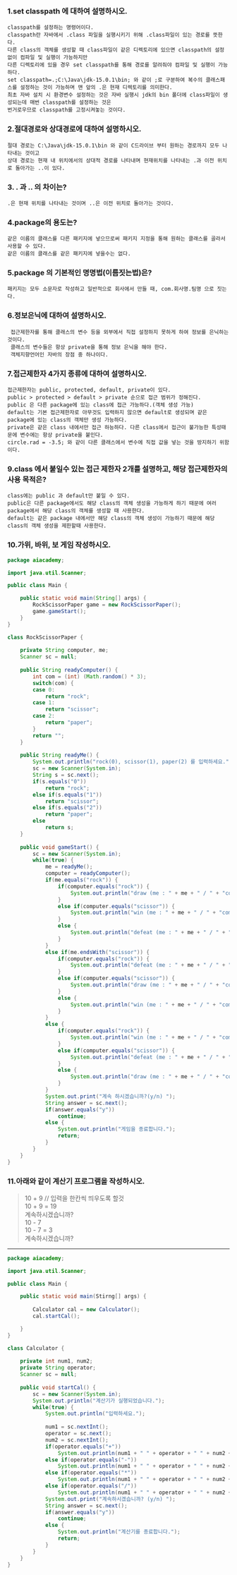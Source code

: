﻿### 1.set classpath 에 대하여 설명하시오.

	classpath를 설정하는 명령어이다.
	classpath란 자바에서 .class 파일을 실행시키기 위해 .class파일이 있는 경로를 뜻한다.
	다른 class의 객체를 생성할 때 class파일이 같은 디렉토리에 있으면 classpath의 설정 없이 컴파일 및 실행이 가능하지만  
	다른 디렉토리에 있을 경우 set classpath를 통해 경로를 알려줘야 컴파일 및 실행이 가능하다.
	set classpath=.;C:\Java\jdk-15.0.1\bin; 와 같이 ;로 구분하여 복수의 클래스패스를 설정하는 것이 가능하며 맨 앞의 .은 현재 디렉토리를 의미한다.
	최초 자바 설치 시 환경변수 설정하는 것은 자바 실행시 jdk의 bin 폴더에 class파일이 생성되는데 매번 classpath를 설정하는 것은
	번거로우므로 classpath를 고정시켜놓는 것이다.

### 2.절대경로와 상대경로에 대하여 설명하시오.

	절대 경로는 C:\Java\jdk-15.0.1\bin 와 같이 C드라이브 부터 원하는 경로까지 모두 나타내는 것이고
	상대 경로는 현재 내 위치에서의 상대적 경로를 나타내며 현재위치를 나타내는 .과 이전 위치로 돌아가는 ..이 있다.

### 3. . 과 .. 의 차이는?

	.은 현재 위치를 나타내는 것이며 ..은 이전 위치로 돌아가는 것이다.

### 4.package의 용도는?

	같은 이름의 클래스를 다른 패키지에 넣으므로써 패키지 지정을 통해 원하는 클래스를 골라서 사용할 수 있다.
	같은 이름의 클래스를 같은 패키지에 넣을수는 없다.

### 5.package 의 기본적인 명명법(이름짓는법)은?

	패키지는 모두 소문자로 작성하고 일반적으로 회사에서 만들 때, com.회사명.팀명 으로 짓는다.

### 6.정보은닉에 대하여 설명하시오.

	 접근제한자를 통해 클래스의 변수 등을 외부에서 직접 설정하지 못하게 하여 정보를 은닉하는 것이다.
	 클래스의 변수들은 항상 private을 통해 정보 은닉을 해야 한다.
	 객체지향언어인 자바의 장점 중 하나이다.

### 7.접근제한자 4가지 종류에 대하여 설명하시오.

	접근제한자는 public, protected, default, private이 있다.
	public > protected > default > private 순으로 접근 범위가 정해진다.
	public 은 다른 package에 있는 class에 접근 가능하다.(객체 생성 가능)
	default는 기본 접근제한자로 아무것도 입력하지 않으면 default로 생성되며 같은 package에 있는 class의 객체만 생성 가능하다.
	private은 같은 class 내에서만 접근 하능하다. 다른 class에서 접근이 불가능한 특성때문에 변수에는 항상 private을 붙인다.
	circle.rad = -3.5; 와 같이 다른 클래스에서 변수에 직접 값을 넣는 것을 방지하기 위함이다.


### 9.class 에서 붙일수 있는 접근 제한자 2개를 설명하고, 해당 접근제한자의 사용 목적은?

	class에는 public 과 default만 붙일 수 있다.
	public은 다른 package에서도 해당 class의 객체 생성을 가능하게 하기 때문에 여러 package에서 해당 class의 객체를 생성할 때 사용한다.
	default는 같은 package 내에서만 해당 class의 객체 생성이 가능하기 때문에 해당 class의 객체 생성을 제한할때 사용한다.

### 10.가위, 바위, 보 게임 작성하시오.

```java
package aiacademy;

import java.util.Scanner;

public class Main {

	public static void main(String[] args) {
		RockScissorPaper game = new RockScissorPaper();
		game.gameStart();
	}
}

class RockScissorPaper {
	
	private String computer, me;
	Scanner sc = null;
	
	public String readyComputer() {
		int com = (int) (Math.random() * 3);
		switch(com) {
		case 0: 
			return "rock";
		case 1:
			return "scissor";
		case 2:
			return "paper";
		}
		return "";
	}
	
	public String readyMe() {
		System.out.println("rock(0), scissor(1), paper(2) 를 입력하세요.");
		sc = new Scanner(System.in);
		String s = sc.next();
		if(s.equals("0"))
			return "rock";
		else if(s.equals("1"))
			return "scissor";
		else if(s.equals("2"))
			return "paper";
		else
			return s;
	}
	
	public void gameStart() {
		sc = new Scanner(System.in);
		while(true) {
			me = readyMe();
			computer = readyComputer();
			if(me.equals("rock")) {
				if(computer.equals("rock")) {
					System.out.println("draw (me : " + me + " / " + "computer : " + computer + ")");
				}
				else if(computer.equals("scissor")) {
					System.out.println("win (me : " + me + " / " + "computer : " + computer + ")");
				}
				else {
					System.out.println("defeat (me : " + me + " / " + "computer : " + computer + ")");
				}
			}
			else if(me.endsWith("scissor")) {
				if(computer.equals("rock")) {
					System.out.println("defeat (me : " + me + " / " + "computer : " + computer + ")");
				}
				else if(computer.equals("scissor")) {
					System.out.println("draw (me : " + me + " / " + "computer : " + computer + ")");
				}
				else {
					System.out.println("win (me : " + me + " / " + "computer : " + computer + ")");
				}
			}
			else {
				if(computer.equals("rock")) {
					System.out.println("win (me : " + me + " / " + "computer : " + computer + ")");
				}
				else if(computer.equals("scissor")) {
					System.out.println("defeat (me : " + me + " / " + "computer : " + computer + ")");
				}
				else {
					System.out.println("draw (me : " + me + " / " + "computer : " + computer + ")");
				}
			}
			System.out.print("계속 하시겠습니까?(y/n) ");
			String answer = sc.next();
			if(answer.equals("y"))
				continue;
			else {
				System.out.println("게임을 종료합니다.");
				return;
			}
		}
	}
}
```


### 11.아래와 같이 계산기 프로그램을 작성하시오.
> 10 + 9   // 입력을 한칸씩 띄우도록 할것  
> 10 + 9 = 19  
> 계속하시겠습니까?  
> 10 - 7  
> 10 - 7 = 3  
> 계속하시겠습니까?  
---
```java
package aiacademy;

import java.util.Scanner;

public class Main {

	public static void main(Stirng[] args) {
		
		Calculator cal = new Calculator();
		cal.startCal();

	}
}

class Calculator {
	
	private int num1, num2;
	private String operator;
	Scanner sc = null;
	
	public void startCal() {
		sc = new Scanner(System.in);
		System.out.println("계산기가 실행되었습니다.");
		while(true) {
			System.out.println("입력하세요.");
	
			num1 = sc.nextInt();
			operator = sc.next();
			num2 = sc.nextInt();
			if(operator.equals("+"))
				System.out.println(num1 + " " + operator + " " + num2 + " = " + (num1+num2));
			else if(operator.equals("-"))
				System.out.println(num1 + " " + operator + " " + num2 + " = " + (num1-num2));
			else if(operator.equals("*"))
				System.out.println(num1 + " " + operator + " " + num2 + " = " + (num1*num2));
			else if(operator.equals("/"))
				System.out.println(num1 + " " + operator + " " + num2 + " = " + (num1/num2));
			System.out.print("계속하시겠습니까? (y/n) ");
			String answer = sc.next();
			if(answer.equals("y"))
				continue;
			else {
				System.out.println("계산기를 종료합니다.");
				return;
			}
		}
	}
}
```

